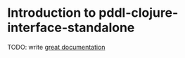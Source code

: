 # Introduction to pddl-clojure-interface-standalone

TODO: write [great documentation](http://jacobian.org/writing/great-documentation/what-to-write/)
